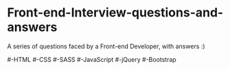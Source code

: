 # Front-end-Interview-questions-and-answers
A series of questions faced by a Front-end Developer, with answers :)

#-HTML
#-CSS
#-SASS
#-JavaScript
#-jQuery
#-Bootstrap


